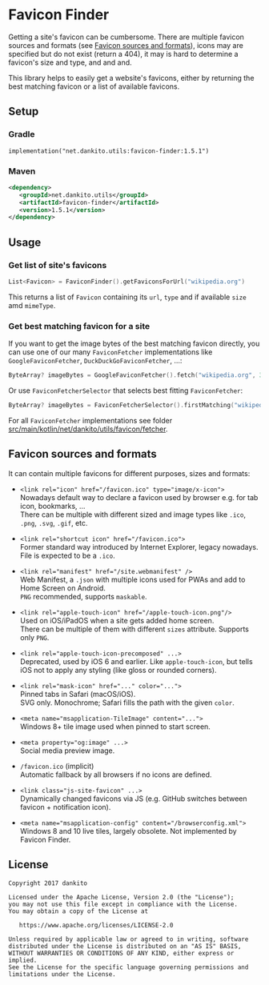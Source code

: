 # Favicon Finder

Getting a site's favicon can be cumbersome.
There are multiple favicon sources and formats (see [Favicon sources and formats](#favicon-sources-and-formats)),
icons may are specified but do not exist (return a 404),
it may is hard to determine a favicon's size and type, and and and.

This library helps to easily get a website's favicons, 
either by returning the best matching favicon or a list of available favicons.


## Setup

### Gradle

```
implementation("net.dankito.utils:favicon-finder:1.5.1")
```

### Maven

```xml
<dependency>
   <groupId>net.dankito.utils</groupId>
   <artifactId>favicon-finder</artifactId>
   <version>1.5.1</version>
</dependency>
```

## Usage

### Get list of site's favicons

```kotlin
List<Favicon> = FaviconFinder().getFaviconsForUrl("wikipedia.org")
```

This returns a list of `Favicon` containing its `url`, `type` and if available `size` amd `mimeType`.


### Get best matching favicon for a site

If you want to get the image bytes of the best matching favicon directly,
you can use one of our many `FaviconFetcher` implementations like `GoogleFaviconFetcher`, `DuckDuckGoFaviconFetcher`, ...:

```kotlin
ByteArray? imageBytes = GoogleFaviconFetcher().fetch("wikipedia.org", 32)
```

Or use `FaviconFetcherSelector` that selects best fitting `FaviconFetcher`:

```kotlin
ByteArray? imageBytes = FaviconFetcherSelector().firstMatching("wikipedia.org", 32)
```

For all `FaviconFetcher` implementations see folder [src/main/kotlin/net/dankito/utils/favicon/fetcher](./src/main/kotlin/net/dankito/utils/favicon/fetcher).


## Favicon sources and formats

It can contain multiple favicons for different purposes, sizes and formats:

- `<link rel="icon" href="/favicon.ico" type="image/x-icon">`  
Nowadays default way to declare a favicon used by browser e.g. for tab icon, bookmarks, ...     
There can be multiple with different sized and image types like `.ico`, `.png`, `.svg`, `.gif`, etc.

- `<link rel="shortcut icon" href="/favicon.ico">`  
Former standard way introduced by Internet Explorer, legacy nowadays.  
File is expected to be a `.ico`.

- `<link rel="manifest" href="/site.webmanifest" />`  
Web Manifest, a `.json` with multiple icons used for PWAs and add to Home Screen on Android.  
`PNG` recommended, supports `maskable`.

- `<link rel="apple-touch-icon" href="/apple-touch-icon.png"/>`  
Used on iOS/iPadOS when a site gets added home screen.  
There can be multiple of them with different `sizes` attribute. Supports only `PNG`.

- `<link rel="apple-touch-icon-precomposed" ...>`  
Deprecated, used by iOS 6 and earlier. Like `apple-touch-icon`, but tells iOS not to apply any styling (like gloss or rounded corners).

- `<link rel="mask-icon" href="..." color="...">`  
Pinned tabs in Safari (macOS/iOS).  
SVG only. Monochrome; Safari fills the path with the given `color`.

- `<meta name="msapplication-TileImage" content="...">`  
Windows 8+ tile image used when pinned to start screen.

- `<meta property="og:image" ...>`  
Social media preview image.

- `/favicon.ico` (implicit)  
Automatic fallback by all browsers if no icons are defined.

- `<link class="js-site-favicon" ...>`  
Dynamically changed favicons via JS (e.g. GitHub switches between favicon + notification icon).

- `<meta name="msapplication-config" content="/browserconfig.xml">`  
Windows 8 and 10 live tiles, largely obsolete. Not implemented by Favicon Finder.


## License
```
Copyright 2017 dankito

Licensed under the Apache License, Version 2.0 (the "License");
you may not use this file except in compliance with the License.
You may obtain a copy of the License at

   https://www.apache.org/licenses/LICENSE-2.0

Unless required by applicable law or agreed to in writing, software
distributed under the License is distributed on an "AS IS" BASIS,
WITHOUT WARRANTIES OR CONDITIONS OF ANY KIND, either express or implied.
See the License for the specific language governing permissions and
limitations under the License.
```